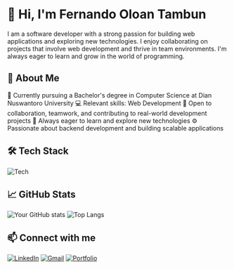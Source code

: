 # 👋 Hi, I'm Fernando Oloan Tambun
I am a software developer with a strong passion for building web applications and exploring new technologies. I enjoy collaborating on projects that involve web development and thrive in team environments. I'm always eager to learn and grow in the world of programming.

## 🚀 About Me
🔭 Currently pursuing a Bachelor's degree in Computer Science at Dian Nuswantoro University
💻 Relevant skills: Web Development
🤝 Open to collaboration, teamwork, and contributing to real-world development projects
🌱 Always eager to learn and explore new technologies
⚙️ Passionate about backend development and building scalable applications

## 🛠️ Tech Stack
![Tech](https://skillicons.dev/icons?i=js,react,nodejs,laravel,python)

## 📈 GitHub Stats
![Your GitHub stats](https://github-readme-stats.vercel.app/api?username=Fernandotambun&show_icons=true&theme=merko)
![Top Langs](https://github-readme-stats.vercel.app/api/top-langs/?username=Fernandotambun&layout=compact&theme=merko)

## 📫 Connect with me
[![LinkedIn](https://img.shields.io/badge/-LinkedIn-blue?style=flat-square&logo=linkedin&logoColor=white&link=https://linkedin.com/in/fernandotambun)](https://linkedin.com/in/fernandotambun)
[![Gmail](https://img.shields.io/badge/-Gmail-D14836?style=flat&logo=gmail&logoColor=white)](mailto:fernandotambun2@gmail.com)
[![Portfolio](https://img.shields.io/badge/-Portfolio-black?style=flat-square&logo=firefox&logoColor=white)](https://github.com/Fernandotambun/)
